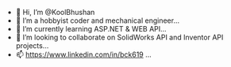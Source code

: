 - 👋 Hi, I’m @KoolBhushan
- 👀 I’m a hobbyist coder and mechanical engineer...
- 🌱 I’m currently learning ASP.NET & WEB API...
- 💞️ I’m looking to collaborate on SolidWorks API and Inventor API projects...
- 📫 https://www.linkedin.com/in/bck619 ...

<!---
KoolBhushan/KoolBhushan is a ✨ special ✨ repository because its `README.md` (this file) appears on your GitHub profile.
You can click the Preview link to take a look at your changes.
--->
